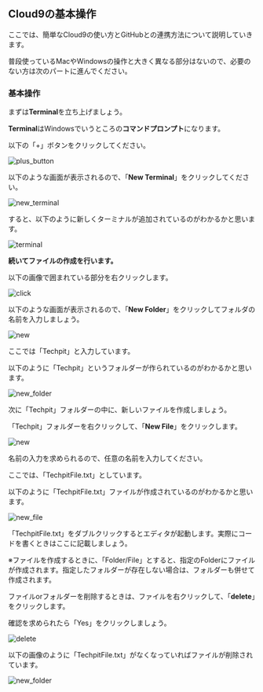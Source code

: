 ## Cloud9の基本操作

ここでは、簡単なCloud9の使い方とGitHubとの連携方法について説明していきます。

普段使っているMacやWindowsの操作と大きく異なる部分はないので、必要のない方は次のパートに進んでください。

### 基本操作

まずは**Terminal**を立ち上げましょう。

**Terminal**はWindowsでいうところの**コマンドプロンプト**になります。

以下の「+」ボタンをクリックしてください。

![plus_button](asset/plus_button.png)


以下のような画面が表示されるので、「**New Terminal**」をクリックしてください。

![new_terminal](asset/new_terminal.png)

すると、以下のように新しくターミナルが追加されているのがわかるかと思います。

![terminal](asset/terminal.png)

**続いてファイルの作成を行います。**

以下の画像で囲まれている部分を右クリックします。

![click](asset/click.png)

以下のような画面が表示されるので、「**New Folder**」をクリックしてフォルダの名前を入力しましょう。

![new](asset/new.png)

ここでは「Techpit」と入力しています。

以下のように「Techpit」というフォルダーが作られているのがわかるかと思います。

![new_folder](asset/new_folder.png)

次に「Techpit」フォルダーの中に、新しいファイルを作成しましょう。

「Techpit」フォルダーを右クリックして、「**New File**」をクリックします。

![new](asset/new.png)

名前の入力を求められるので、任意の名前を入力してください。

ここでは、「TechpitFile.txt」としています。

以下のように「TechpitFile.txt」ファイルが作成されているのがわかるかと思います。

![new_file](asset/new_file.png)

「TechpitFile.txt」をダブルクリックするとエディタが起動します。実際にコードを書くときはここに記載しましょう。

※ファイルを作成するときに、「Folder/File」とすると、指定のFolderにファイルが作成されます。指定したフォルダーが存在しない場合は、フォルダーも併せて作成されます。

ファイルorフォルダーを削除するときは、ファイルを右クリックして、「**delete**」をクリックします。

確認を求められたら「Yes」をクリックしましょう。

![delete](asset/delete.png)

以下の画像のように「TechpitFile.txt」がなくなっていればファイルが削除されています。

![new_folder](asset/new_folder.png)
